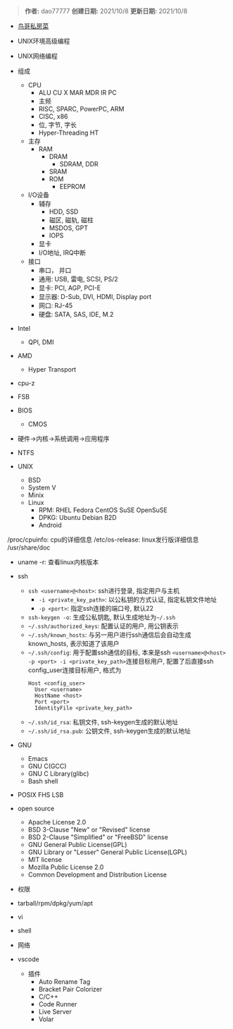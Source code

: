 > **作者:** dao77777
> **创建日期:** 2021/10/8
> **更新日期:** 2021/10/8

- [鸟哥私房菜](http://linux.vbird.org/)
- UNIX环境高级编程
- UNIX网络编程

- 组成
  - CPU
    - ALU CU X MAR MDR IR PC
    - 主频
    - RISC, SPARC, PowerPC, ARM
    - CISC, x86
    - 位, 字节, 字长
    - Hyper-Threading HT
  - 主存
    - RAM
      - DRAM
        - SDRAM, DDR
      - SRAM
      - ROM
        - EEPROM
  - I/O设备
    - 辅存
      - HDD, SSD
      - 磁区, 磁轨, 磁柱
      - MSDOS, GPT
      - IOPS
    - 显卡
    - I/O地址, IRQ中断
  - 接口
    - 串口， 并口
    - 通用: USB, 雷电, SCSI, PS/2
    - 显卡: PCI, AGP, PCI-E
    - 显示器: D-Sub, DVI, HDMI, Display port
    - 网口: RJ-45
    - 硬盘: SATA, SAS, IDE, M.2

- Intel
  - QPI, DMI
- AMD
  - Hyper Transport
- cpu-z
- FSB

- BIOS
  - CMOS

- 硬件->内核->系统调用->应用程序
- NTFS


- UNIX
  - BSD
  - System V
  - Minix
  - Linux
    - RPM: RHEL Fedora CentOS SuSE OpenSuSE
    - DPKG: Ubuntu Debian B2D
    - Android

/proc/cpuinfo: cpu的详细信息
/etc/os-release: linux发行版详细信息
/usr/share/doc

- uname -r: 查看linux内核版本

- ssh 
  - `ssh <username>@<host>`: ssh进行登录, 指定用户与主机
    - `-i <private_key_path>`: 以公私钥的方式认证, 指定私钥文件地址
    - `-p <port>`: 指定ssh连接的端口号, 默认22
  - `ssh-keygen -o`: 生成公私钥匙, 默认生成地址为`~/.ssh`
  - `~/.ssh/authorized_keys`: 配置认证的用户, 用公钥表示
  - `~/.ssh/known_hosts`: 与另一用户进行ssh通信后会自动生成known_hosts, 表示知道了该用户
  - `~/.ssh/config`: 用于配置ssh通信的目标, 本来是ssh `<username>@<host> -p <port> -i <private_key_path>`连接目标用户, 配置了后直接ssh config_user连接目标用户, 格式为
    ```
    Host <config_user>
      User <username>
      HostName <host>
      Port <port>
      IdentityFile <private_key_path>
    ```
  - `~/.ssh/id_rsa`: 私钥文件, ssh-keygen生成的默认地址
  - `~/.ssh/id_rsa.pub`: 公钥文件, ssh-keygen生成的默认地址

- GNU
  - Emacs
  - GNU C(GCC)
  - GNU C Library(glibc)
  - Bash shell

- POSIX FHS LSB

- open source
  - Apache License 2.0
  - BSD 3-Clause "New" or "Revised" license
  - BSD 2-Clause "Simplified" or "FreeBSD" license
  - GNU General Public License(GPL)
  - GNU Library or "Lesser" General Public License(LGPL)
  - MIT license
  - Mozilla Public License 2.0
  - Common Development and Distribution License


- 权限
- tarball/rpm/dpkg/yum/apt
- vi
- shell
- 网络

- vscode
  - 插件
    - Auto Rename Tag
    - Bracket Pair Colorizer
    - C/C++
    - Code Runner
    - Live Server
    - Volar